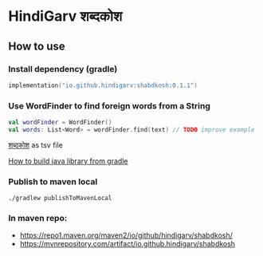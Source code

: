# HindiGarv शब्दकोश

## How to use

### Install dependency (gradle)
```kotlin
implementation("io.github.hindigarv:shabdkosh:0.1.1")
```

### Use WordFinder to find foreign words from a String
```kotlin
val wordFinder = WordFinder()
val words: List<Word> = wordFinder.find(text) // TODO improve example
```


[शब्दकोश](https://docs.google.com/spreadsheets/d/e/2PACX-1vTnYyZxqwSjM3IPG9TchbZcAUDNM_Y4zbZCFjimzQKVjQpNNinNRj4CeWzXaHDNcDEJ_EPOrtBLycRD/pub?gid=0&single=true&output=tsv) as tsv file

[How to build java library from gradle](https://docs.gradle.org/7.4.2/samples/sample_building_java_libraries.html)

### Publish to maven local
`./gradlew publishToMavenLocal`


### In maven repo:
- https://repo1.maven.org/maven2/io/github/hindigarv/shabdkosh/
- https://mvnrepository.com/artifact/io.github.hindigarv/shabdkosh
